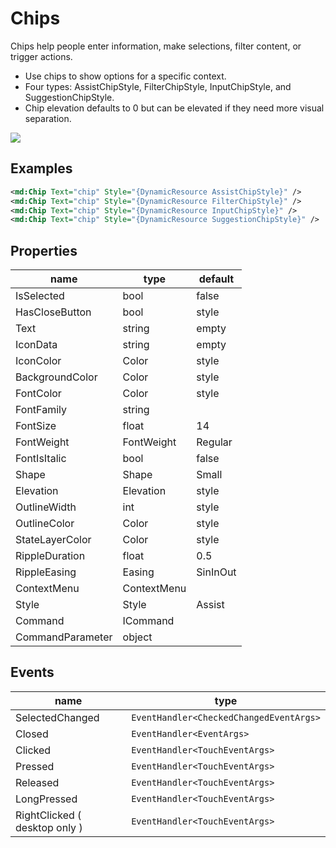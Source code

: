 # Chips

Chips help people enter information, make selections, filter content, or trigger actions.



- Use chips to show options for a specific context.
- Four types: AssistChipStyle, FilterChipStyle, InputChipStyle, and SuggestionChipStyle.
- Chip elevation defaults to 0 but can be elevated if they need more visual separation.

![](/assets/chips.png)



## Examples

```xml
<md:Chip Text="chip" Style="{DynamicResource AssistChipStyle}" />
<md:Chip Text="chip" Style="{DynamicResource FilterChipStyle}" />
<md:Chip Text="chip" Style="{DynamicResource InputChipStyle}" />
<md:Chip Text="chip" Style="{DynamicResource SuggestionChipStyle}" />
```





## Properties

| name             | type        | default  |
| ---------------- | ----------- | -------- |
| IsSelected       | bool        | false    |
| HasCloseButton   | bool        | style    |
| Text             | string      | empty    |
| IconData         | string      | empty    |
| IconColor        | Color       | style    |
| BackgroundColor  | Color       | style    |
| FontColor        | Color       | style    |
| FontFamily       | string      |          |
| FontSize         | float       | 14       |
| FontWeight       | FontWeight  | Regular  |
| FontIsItalic     | bool        | false    |
| Shape            | Shape       | Small    |
| Elevation        | Elevation   | style    |
| OutlineWidth     | int         | style    |
| OutlineColor     | Color       | style    |
| StateLayerColor  | Color       | style    |
| RippleDuration   | float       | 0.5      |
| RippleEasing     | Easing      | SinInOut |
| ContextMenu      | ContextMenu |          |
| Style            | Style       | Assist   |
| Command          | ICommand    |          |
| CommandParameter | object      |          |



## Events

| name                          | type                                    |
| ----------------------------- | --------------------------------------- |
| SelectedChanged               | `EventHandler<CheckedChangedEventArgs>` |
| Closed                        | `EventHandler<EventArgs>`               |
| Clicked                       | `EventHandler<TouchEventArgs>`          |
| Pressed                       | `EventHandler<TouchEventArgs>`          |
| Released                      | `EventHandler<TouchEventArgs>`          |
| LongPressed                   | `EventHandler<TouchEventArgs>`          |
| RightClicked ( desktop only ) | `EventHandler<TouchEventArgs>`          |

